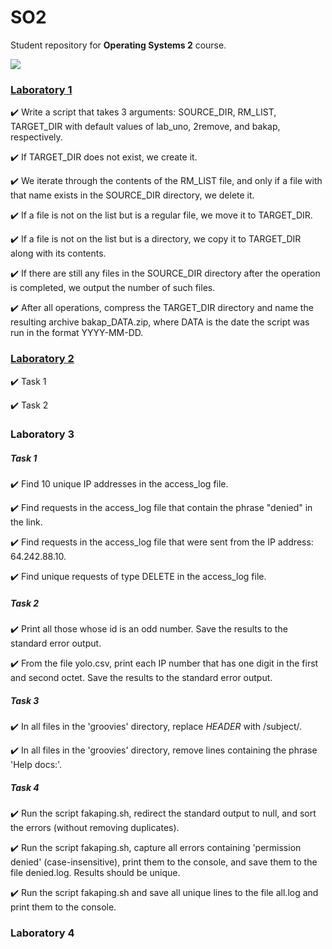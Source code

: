 # SO2

Student repository for **Operating Systems 2** course.

![](https://cdn.discordapp.com/attachments/1071914685416341654/1084238637920698519/i8wiq9ddhrx71.png)

### [Laboratory 1](/lab1)
:heavy_check_mark: Write a script that takes 3 arguments: SOURCE_DIR, RM_LIST, TARGET_DIR with default values of lab_uno, 2remove, and bakap, respectively.

:heavy_check_mark: If TARGET_DIR does not exist, we create it.

:heavy_check_mark: We iterate through the contents of the RM_LIST file, and only if a file with that name exists in the SOURCE_DIR directory, we delete it.

:heavy_check_mark: If a file is not on the list but is a regular file, we move it to TARGET_DIR. 

:heavy_check_mark: If a file is not on the list but is a directory, we copy it to TARGET_DIR along with its contents.

:heavy_check_mark: If there are still any files in the SOURCE_DIR directory after the operation is completed, we output the number of such files.

:heavy_check_mark: After all operations, compress the TARGET_DIR directory and name the resulting archive bakap_DATA.zip, where DATA is the date the script was run in the format YYYY-MM-DD.

### [Laboratory 2](/lab2)

:heavy_check_mark: Task 1

:heavy_check_mark: Task 2

### Laboratory 3

##### Task 1

:heavy_check_mark: Find 10 unique IP addresses in the access_log file.

:heavy_check_mark: Find requests in the access_log file that contain the phrase "denied" in the link.

:heavy_check_mark: Find requests in the access_log file that were sent from the IP address: 64.242.88.10.

:heavy_check_mark: Find unique requests of type DELETE in the access_log file.

##### Task 2

:heavy_check_mark: Print all those whose id is an odd number. Save the results to the standard error output.

:heavy_check_mark: From the file yolo.csv, print each IP number that has one digit in the first and second octet. Save the results to the standard error output.

##### Task 3

:heavy_check_mark: In all files in the 'groovies' directory, replace $HEADER$ with /subject/.

:heavy_check_mark: In all files in the 'groovies' directory, remove lines containing the phrase 'Help docs:'.

##### Task 4

:heavy_check_mark: Run the script fakaping.sh, redirect the standard output to null, and sort the errors (without removing duplicates).

:heavy_check_mark: Run the script fakaping.sh, capture all errors containing 'permission denied' (case-insensitive), print them to the console, and save them to the file denied.log. Results should be unique.

:heavy_check_mark: Run the script fakaping.sh and save all unique lines to the file all.log and print them to the console.

### Laboratory 4




